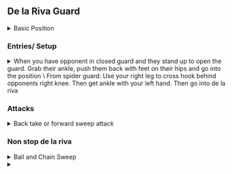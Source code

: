 ## De la Riva Guard

<details>
<summary>Basic Position</summary>

Opponent is standing. You are to their side facing their right leg. Need to have a good side angle or de la riva is not effective. \
Use your left hand to grab around opponents right ankle. Your left leg is to the outside of their right leg and 
your left foot grape Vines their leg hooking their inner thigh. Can raise your hips to get a deeper grapevine\
Your right foot goes on their left thigh to stop them from stepping forward and passing your guard. \
\
Different grips: \
Your right hand grabs opponents right lapel above their collar bone and pulls them down to break their posture. \
or: Grab opponents left sleeve \
Don't have both shoulders on the ground. Lean on your left shoulder and keep right shoulder off the ground and active. \

</details>

### Entries/ Setup

<details>
<summary>
When you have opponent in closed guard and they stand up to open the guard. Grab their ankle, push them back with feet on their hips and 
go into the position \
From spider guard: Use your right leg to cross hook behind opponents right knee. Then get ankle with your left hand. Then go into de la riva
</summary>

</details>


### Attacks

<details>
<summary>Back take or forward sweep attack</summary>

Your right hand grabs opponents right lapel above their collar bone and pulls them down to break their posture. \

Push opponent back with your right foot and sit up at the same time. \
Your right hand switches and grabs opponents belt to the side of their right hip. \ 
Put your right foot on the ground in front of opponents legs. Use your left elbow on the ground and right foot to raise your hips off the ground. \
You can also pull on opponents belt for added leverage. Movement is similar to technical standup exercise. 
Then fall to your left side behind opponent. Your aim is to get your head as close as possible to opponents left leg. \
As soon as you fall, your left hand grabs opponents left leg from inside going out. \
Then bring your right leg in and hook your shin behind opponents knee. Do the same with your left leg. \
\
Sweep 1) \
If opponent keeps low, switch your left grip from opponents ankle to opponents belt. \
Your hands should be grabbing belt to side of opponents hips, not directly behind opponents spine. \
Bring your arms down so opponent is sitting low. Then stretch your legs out and sit up at the same time. \
Get seatbelt grips, get hooks and fall to the strong side to take the opponents back.\
\
Sweep 2) \
If opponent stands up With their back straight and has good posture, it can be hard to grab their belt and pull them down. \
So instead, keep left hand on opponents ankle. Switch right hand from opponents belt to their ankle. \
Both hands are now on opponents ankles. Raise your hips and push forward to make your opponent fall forward into turtle. \
Go into combat base and then go to their side. \
</details>

### Non stop de la riva

<details>
<summary>Ball and Chain Sweep</summary>

## Sweep
Right hand is grabbing opponents left sleeve \
As push opponents left thigh back with right foot, sit up at the same time. Left leg switches to be on the ground around opponents leg \
Left arm grabbing around opponents leg. Keep chest near opponents right leg, very tight. Pass opponents left sleeve to your left hand \
Switch your right hand grip to opponents cross collar. Keep right foot on opponents thigh throughout. \
Then pull down with right hand, pull opponents left arm between their legs and push opponent back with your right foot. \
Table principle -> pushing opponent in direction in which they have no base (towards you and to the right)
\
## Passing Guard after sweeping
After sweeping, switch your right hand to grab opponents left collar. Left hand is on the floor between opponents legs \
Put your head in opponents right shoulder and pull with your right hand. Left shoulder putting pressure down. \
Want to avoid your opponent scooping out. Once have a comfortable position, switch left hand to grab opponents back, as close \
as possible to back of their collar. \ Then start walking clockwise and move your legs over and around into side control. 
\
## Triangle when opponent defends sweep by posting out arm
If opponent defends the sweep by posting out their right arm, left hand goes to the back of opponents head and at the same time \
left leg anchors on opponents back. Then right leg closes the triangle. Then release collar grip with right hand and put behind \
opponents head. Hands behind opponents head stops them posturing up. Then finish the triangle. 

## Ball and Chain sweep to back take
When try to sweep opponent, not only do they put out their right hand, they also go down onto their knees
so they are in a turtle position and it is hard to finish the sweep. \
Can then pull your right leg out and go onto your knees \
Put your hooks in and take the back.  \
Can do this by putting your right knee deep and pulling them onto you, bring left leg around and pull them onto you \
Keep hold of their sleeve throughout for control \
TLDR: Get right hook in, and pull opponent onto you, then get left hook. 

## Ball and Chain sweep to Ko Soto Gari
You attempt the ball and chain sweep. Opponent postures up. \
Use your hands to pull yourself up. Can then drag him down and attempt the sweep again. \
If can't drag him back down, put your right leg back into an S position. \
Put your right hand on their left hip. Use your head like a battering ram and bring him back. \

## 101 Sweep
De la riva position. Turn your left knee inwards to your right. \
Push right leg all the way out pushing opponents left thigh back, but dont sit up \
Pull opponents left sleeve as turn with left knee and sweep them to your right. \

Can switch from ball and chain sweep into 101 sweep when opponent pushes on your shoulders and \
stops you sitting up \
</details>


<details>
<summary></summary>

</details>